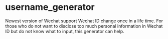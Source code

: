 # username_generator

Newest version of Wechat support Wechat ID change once in a life time. For those who do not want to disclose too much personal information in Wechat ID but do not know what to input, this generator can help.
